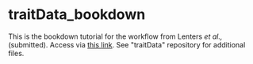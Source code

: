 # traitData_bookdown
This is the bookdown tutorial for the workflow from Lenters *et al.,* (submitted). Access via [this link](tlenters.github.io/traitData_bookdown/). See "traitData" repository for additional files.
